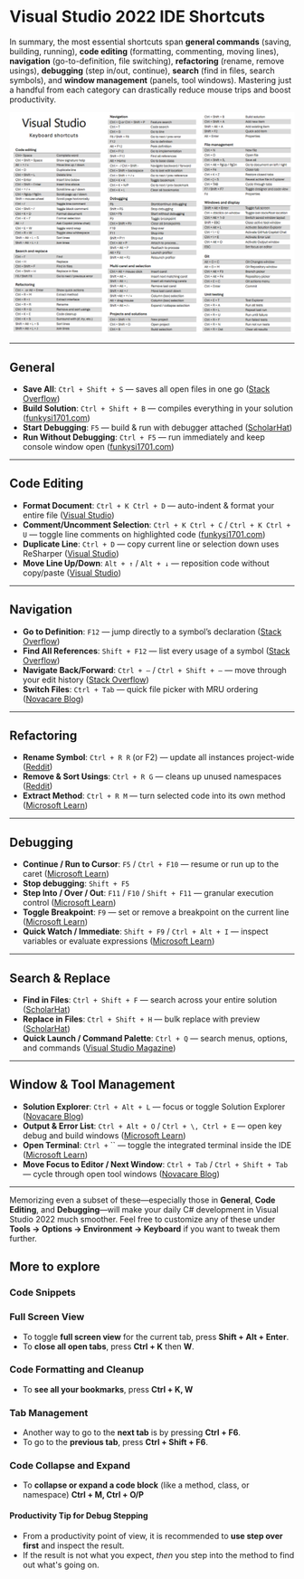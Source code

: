 # Visual Studio 2022 IDE Shortcuts

In summary, the most essential shortcuts span **general commands** (saving, building, running), **code editing** (formatting, commenting, moving lines), **navigation** (go-to-definition, file switching), **refactoring** (rename, remove usings), **debugging** (step in/out, continue), **search** (find in files, search symbols), and **window management** (panels, tool windows). Mastering just a handful from each category can drastically reduce mouse trips and boost productivity.

![alt text](image-1.png)

---

## General

* **Save All**: `Ctrl + Shift + S` — saves all open files in one go ([Stack Overflow][1])
* **Build Solution**: `Ctrl + Shift + B` — compiles everything in your solution ([funkysi1701.com][2])
* **Start Debugging**: `F5` — build & run with debugger attached ([ScholarHat][3])
* **Run Without Debugging**: `Ctrl + F5` — run immediately and keep console window open ([funkysi1701.com][2])

---

## Code Editing

* **Format Document**: `Ctrl + K Ctrl + D` — auto-indent & format your entire file ([Visual Studio][4])
* **Comment/Uncomment Selection**: `Ctrl + K Ctrl + C` / `Ctrl + K Ctrl + U` — toggle line comments on highlighted code ([funkysi1701.com][2])
* **Duplicate Line**: `Ctrl + D` — copy current line or selection down uses ReSharper ([Visual Studio][4])
* **Move Line Up/Down**: `Alt + ↑` / `Alt + ↓` — reposition code without copy/paste ([Visual Studio][4])

---

## Navigation

* **Go to Definition**: `F12` — jump directly to a symbol’s declaration ([Stack Overflow][1])
* **Find All References**: `Shift + F12` — list every usage of a symbol ([Stack Overflow][1])
* **Navigate Back/Forward**: `Ctrl + –` / `Ctrl + Shift + –` — move through your edit history ([Stack Overflow][1])
* **Switch Files**: `Ctrl + Tab` — quick file picker with MRU ordering ([Novacare Blog][5])

---

## Refactoring

* **Rename Symbol**: `Ctrl + R R` (or F2) — update all instances project-wide ([Reddit][6])
* **Remove & Sort Usings**: `Ctrl + R G` — cleans up unused namespaces ([Reddit][6])
* **Extract Method**: `Ctrl + R M` — turn selected code into its own method ([Microsoft Learn][7])

---

## Debugging

* **Continue / Run to Cursor**: `F5` / `Ctrl + F10` — resume or run up to the caret ([Microsoft Learn][8])
* **Stop debugging**: `Shift + F5`
* **Step Into / Over / Out**: `F11` / `F10` / `Shift + F11` — granular execution control ([Microsoft Learn][8])
* **Toggle Breakpoint**: `F9` — set or remove a breakpoint on the current line ([Microsoft Learn][8])
* **Quick Watch / Immediate**: `Shift + F9` / `Ctrl + Alt + I` — inspect variables or evaluate expressions ([Microsoft Learn][8])

---

## Search & Replace

* **Find in Files**: `Ctrl + Shift + F` — search across your entire solution ([ScholarHat][3])
* **Replace in Files**: `Ctrl + Shift + H` — bulk replace with preview ([ScholarHat][3])
* **Quick Launch / Command Palette**: `Ctrl + Q` — search menus, options, and commands ([Visual Studio Magazine][9])

---

## Window & Tool Management

* **Solution Explorer**: `Ctrl + Alt + L` — focus or toggle Solution Explorer ([Novacare Blog][5])
* **Output & Error List**: `Ctrl + Alt + O` / `Ctrl + \, Ctrl + E` — open key debug and build windows ([Microsoft Learn][10])
* **Open Terminal**: `Ctrl +` \`\` — toggle the integrated terminal inside the IDE ([Microsoft Learn][7])
* **Move Focus to Editor / Next Window**: `Ctrl + Tab` / `Ctrl + Shift + Tab` — cycle through open tool windows ([Novacare Blog][5])

---

Memorizing even a subset of these—especially those in **General**, **Code Editing**, and **Debugging**—will make your daily C# development in Visual Studio 2022 much smoother. Feel free to customize any of these under **Tools → Options → Environment → Keyboard** if you want to tweak them further.

## More to explore

### Code Snippets

### Full Screen View

* To toggle **full screen view** for the current tab, press **Shift + Alt + Enter**.
* To **close all open tabs**, press **Ctrl + K** then **W**.

### Code Formatting and Cleanup

* To **see all your bookmarks**, press **Ctrl + K, W**

### Tab Management

* Another way to go to the **next tab** is by pressing **Ctrl + F6**.
* To go to the **previous tab**, press **Ctrl + Shift + F6**.

### Code Collapse and Expand

* To **collapse or expand a code block** (like a method, class, or namespace) **Ctrl + M, Ctrl + O/P**

#### Productivity Tip for Debug Stepping

* From a productivity point of view, it is recommended to **use step over first** and inspect the result.
* If the result is not what you expect, *then* you step into the method to find out what's going on.

[1]: https://stackoverflow.com/questions/467383/what-are-your-most-frequently-used-shortcut-keys-in-visual-studio?utm_source=chatgpt.com "What are your most frequently used shortcut keys in visual studio?"
[2]: https://www.funkysi1701.com/posts/2022/keyboard-shortcuts/?utm_source=chatgpt.com "Visual Studio Keyboard Shortcuts - Funky Si's Blog"
[3]: https://www.scholarhat.com/tutorial/tools/top-10-visual-studio-keyboard-shorcuts?utm_source=chatgpt.com "Top 10 Visual Studio Keyboard Shortcuts - ScholarHat"
[4]: https://visualstudio.microsoft.com/keyboard-shortcuts.pdf?utm_source=chatgpt.com "[PDF] Keyboard shortcuts | Visual Studio"
[5]: https://blog.novacare.no/shortcuts-in-visual-studio-cheatsheet/?utm_source=chatgpt.com "Visual Studio Shortcuts Cheat Sheet - Novacare Blog"
[6]: https://www.reddit.com/r/dotnet/comments/10ss7ym/whats_your_best_visual_studio_keyboard/?utm_source=chatgpt.com "What's your best Visual Studio keyboard shortcuts/hacks? - Reddit"
[7]: https://learn.microsoft.com/en-us/visualstudio/ide/identifying-and-customizing-keyboard-shortcuts-in-visual-studio?view=vs-2022&utm_source=chatgpt.com "Identify and customize keyboard shortcuts - Visual Studio (Windows)"
[8]: https://learn.microsoft.com/en-us/visualstudio/ide/productivity-features?view=vs-2022&utm_source=chatgpt.com "Efficient coding, debugging, & keyboard shortcuts - Visual Studio ..."
[9]: https://visualstudiomagazine.com/Articles/2024/04/17/visual-studio-shortcuts.aspx?utm_source=chatgpt.com "Visual Studio 2022 Getting VS Code 'Command Palette' Equivalent"
[10]: https://learn.microsoft.com/en-us/visualstudio/ide/productivity-shortcuts?view=vs-2022&utm_source=chatgpt.com "Keyboard and mouse shortcuts - Visual Studio (Windows)"
